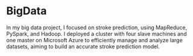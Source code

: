 # BigData
 In my big data project, I focused on stroke prediction, using MapReduce, PySpark, and Hadoop. I deployed a cluster with four slave machines and one master on Microsoft Azure to efficiently manage and analyze large datasets, aiming to build an accurate stroke prediction model.
